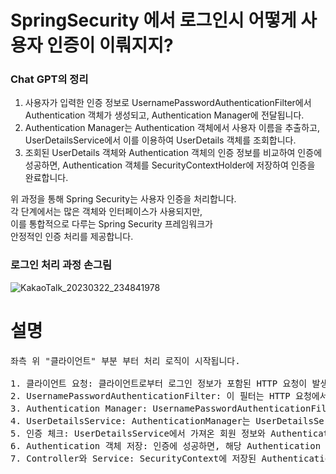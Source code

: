 # SpringSecurity 에서 로그인시 어떻게 사용자 인증이 이뤄지지?
  
### Chat GPT의 정리  

1. 사용자가 입력한 인증 정보로 UsernamePasswordAuthenticationFilter에서 Authentication 객체가 생성되고, Authentication Manager에 전달됩니다.   
2. Authentication Manager는 Authentication 객체에서 사용자 이름을 추출하고, UserDetailsService에서 이를 이용하여 UserDetails 객체를 조회합니다.   
3. 조회된 UserDetails 객체와 Authentication 객체의 인증 정보를 비교하여 인증에 성공하면, Authentication 객체를 SecurityContextHolder에 저장하여 인증을 완료합니다.   
  
위 과정을 통해 Spring Security는 사용자 인증을 처리합니다.   
각 단계에서는 많은 객체와 인터페이스가 사용되지만,   
이를 통합적으로 다루는 Spring Security 프레임워크가   
안정적인 인증 처리를 제공합니다.  
  
### 로그인 처리 과정 손그림  
    
![KakaoTalk_20230322_234841978](https://user-images.githubusercontent.com/101965836/226943270-1af66fc3-f52d-43f9-9e9a-21553cbca0ea.jpg)  
  

# 설명  

<pre>
좌측 위 "클라이언트" 부분 부터 처리 로직이 시작됩니다.  
  
1. 클라이언트 요청: 클라이언트로부터 로그인 정보가 포함된 HTTP 요청이 발생합니다.
2. UsernamePasswordAuthenticationFilter: 이 필터는 HTTP 요청에서 username과 password를 추출하여 Authentication 객체를 생성합니다.
3. Authentication Manager: UsernamePasswordAuthenticationFilter에서 생성된 Authentication 객체는 AuthenticationManager에게 전달됩니다.
4. UserDetailsService: AuthenticationManager는 UserDetailsService를 통해 DB나 다른 저장소에서 해당 username에 매칭되는 회원 정보를 가져옵니다.
5. 인증 체크: UserDetailsService에서 가져온 회원 정보와 Authentication 객체에 저장된 정보를 비교하여 인증이 유효한지 확인합니다.
6. Authentication 객체 저장: 인증에 성공하면, 해당 Authentication 객체는 SecurityContext에 저장됩니다.
7. Controller와 Service: SecurityContext에 저장된 Authentication 객체는 Controller의 파라미터로 전달될 수 있고, SecurityContextHolder를 통해 서비스 계층에서도 접근 가능합니다.
</pre>
